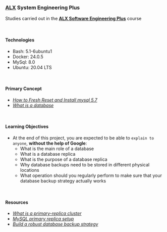 ### [ALX](https://www.alxafrica.com/) System Engineering Plus

Studies carried out in the **[ALX Software Engineering Plus](https://www.alxafrica.com/software-engineering-plus/)** course

<br />

#### Technologies

* Bash:     5.1-6ubuntu1
* Docker:   24.0.5
* MySql:    8.0
* Ubuntu:   20.04 LTS

<br />

#### Primary Concept

* _[How to Fresh Reset and Install mysql 5.7](/assets/reinstall_mysql.md)_
* _[What is a database](https://www.techtarget.com/searchdatamanagement/definition/database)_

<br />

#### Learning Objectives

* At the end of this project, you are expected to be able to `explain to anyone`, **without the help of Google**:
    * What is the main role of a database
    * What is a database replica
    * What is the purpose of a database replica
    * Why database backups need to be stored in different physical locations
    * What operation should you regularly perform to make sure that your database backup strategy actually works

<br />

#### Resources

* _[What is a primary-replica cluster](https://www.digitalocean.com/community/tutorials/how-to-choose-a-redundancy-plan-to-ensure-high-availability#sql-replication)_
* _[MySQL primary replica setup](https://www.digitalocean.com/community/tutorials/how-to-choose-a-redundancy-plan-to-ensure-high-availability#sql-replication)_
* _[Build a robust database backup strategy](https://www.digitalocean.com/community/tutorials/how-to-set-up-replication-in-mysql)_

<br />
